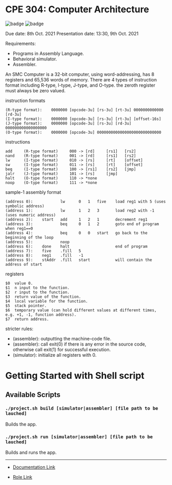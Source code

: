 # CPE 304: Computer Architecture

<p>
<img src="https://img.shields.io/badge/written_in-C%2B%2B-00599C?style=for-the-badge&logo=c%2B%2B&logoColor=white" alt="badge" />
<img src="https://img.shields.io/badge/build-pass-success?style=for-the-badge" alt="badge" />
</p>

Due date: 8th Oct. 2021
Presentation date: 13:30, 9th Oct. 2021

Requirements:
* Programs in Assembly Language.
* Behavioral simulator.
* Assembler.

An SMC Computer is a 32-bit computer, using word-addressing, has 8 registers and 65,536 words of memory. There are 4 types of instruction format including R-type, I-type, J-type, and O-type. the zeroth register must always be zero valued.

instruction formats

    (R-type format):    0000000 [opcode-3u] [rs-3u] [rt-3u] 0000000000000 [rd-3u]
    (I-type format):    0000000 [opcode-3u] [rs-3u] [rt-3u] [offset-16s]
    (J-type format):    0000000 [opcode-3u] [rs-3u] [rd-3u] 000000000000000000
    (O-type format):    0000000 [opcode-3u] 0000000000000000000000000000

instructions

    add     (R-type format)     000 -> [rd]     [rs1]   [rs2]
    nand    (R-type format)     001 -> [rd]     [rs1]   [rs2]
    lw      (I-type format)     010 -> [rs]     [rt]    [offset]
    sw      (I-type format)     011 -> [rs]     [rt]    [offset]
    beq     (I-type format)     100 -> [rs1]    [rs2]   [jmp]
    jalr    (J-type format)     101 -> [rs]     [jmp]
    halt    (O-type format)     110 -> *none
    noop    (O-type format)     111 -> *none

sample-1 assembly format

    (address 0):            lw      0   1   five    load reg1 with 5 (uses symbolic address)
    (address 1):            lw      1   2   3       load reg2 with -1 (uses numeric address)
    (address 2):    start   add     1   2   1       decrement reg1
    (address 3):            beq     0   1   2       goto end of program when reg1==0
    (address 4):            beq     0   0   start   go back to the beginning of the loop
    (address 5):            noop
    (address 6):    done    halt                    end of program
    (address 7):    five    .fill   5
    (address 8):    neg1    .fill   -1
    (address 9):    stAddr  .fill   start           will contain the address of start

registers

    $0  value 0.
    $1  n input to the function.
    $2  r input to the function.
    $3  return value of the function.
    $4  local variable for the function.
    $5  stack pointer.
    $6  temporary value (can hold different values at different times, e.g. +1, -1, function address).
    $7  return address.
    
stricter rules:
* (assembler): outputting the machine-code file.
* (assembler): call exit(0) if there is any error in the source code, otherwise call exit(1) for successful execution.
* (simulator): initialize all registers with 0.

# Getting Started with Shell script

## Available Scripts

### `./project.sh build [simulator|assembler] [file path to be lauched]`

Builds the app.

### `./project.sh run [simulator|assembler] [file path to be lauched]`

Builds and runs the app.

---

* [Documentation Link](https://docs.google.com/document/d/1pPPcLB-Py4FEpzhrFXzngHWpZWRNnk5hxilXXESu75A/edit?fbclid=IwAR2yzCX4YDY69kweeUpBiNJloPRTHdTv4xnocrXVYnmKvA-qB-K5TCNBLo0)

* [Role Link](https://www.figma.com/file/8FgUeychlmIqn0tGLKPz4A/ComAxP?node-id=36%3A2996)

